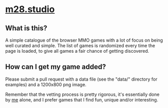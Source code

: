 # [m28.studio](https://m28.studio)

## What is this?

A simple catalogue of the browser MMO games with a lot of focus on being well curated and simple. The list of games is randomized every time the page is loaded, to give all games a fair chance of getting discovered.

## How can I get my game added?

Please submit a pull request with a data file (see the "data/" directory for examples) and a 1200x800 png image.

Remember that the vetting process is pretty rigorous, it's essentially done by [me](https://github.com/Matheus28/) alone, and I prefer games that I find fun, unique and/or interesting.
